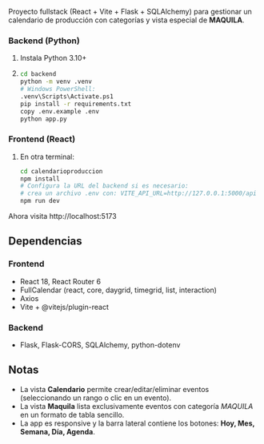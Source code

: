 

Proyecto fullstack (React + Vite + Flask + SQLAlchemy) para gestionar un calendario de producción con categorías y vista especial de **MAQUILA**.

### Backend (Python)
1. Instala Python 3.10+
2. ```bash
   cd backend
   python -m venv .venv
   # Windows PowerShell:
   .venv\Scripts\Activate.ps1
   pip install -r requirements.txt
   copy .env.example .env
   python app.py
   ```

### Frontend (React)
1. En otra terminal:
   ```bash
   cd calendarioproduccion
   npm install
   # Configura la URL del backend si es necesario:
   # crea un archivo .env con: VITE_API_URL=http://127.0.0.1:5000/api
   npm run dev
   ```

Ahora visita http://localhost:5173

## Dependencias
### Frontend
- React 18, React Router 6
- FullCalendar (react, core, daygrid, timegrid, list, interaction)
- Axios
- Vite + @vitejs/plugin-react

### Backend
- Flask, Flask-CORS, SQLAlchemy, python-dotenv

## Notas
- La vista **Calendario** permite crear/editar/eliminar eventos (seleccionando un rango o clic en un evento).
- La vista **Maquila** lista exclusivamente eventos con categoría *MAQUILA* en un formato de tabla sencillo.
- La app es responsive y la barra lateral contiene los botones: **Hoy, Mes, Semana, Día, Agenda**.
